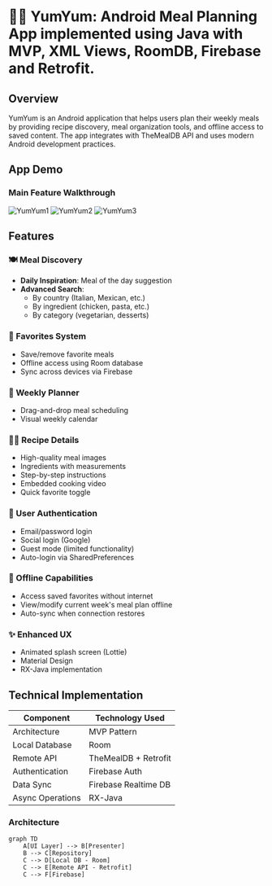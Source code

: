 # 🧑‍🍳 YumYum: Android Meal Planning App implemented using Java with MVP, XML Views, RoomDB, Firebase and Retrofit.

## Overview
YumYum is an Android application that helps users plan their weekly meals by providing recipe discovery, meal organization tools, and offline access to saved content. The app integrates with TheMealDB API and uses modern Android development practices.

## App Demo
### Main Feature Walkthrough
![YumYum1](https://github.com/user-attachments/assets/6bb79c1f-f02f-45a5-a45a-e7a703d2a6b3)
![YumYum2](https://github.com/user-attachments/assets/287ead15-bc12-4eee-9628-f58de05fb41a)
![YumYum3](https://github.com/user-attachments/assets/53170355-7591-4bb8-9adb-718072a14329)

## Features

### 🍽️ Meal Discovery
- **Daily Inspiration**: Meal of the day suggestion
- **Advanced Search**:
  - By country (Italian, Mexican, etc.)
  - By ingredient (chicken, pasta, etc.)
  - By category (vegetarian, desserts)

### 💙 Favorites System
- Save/remove favorite meals
- Offline access using Room database
- Sync across devices via Firebase

### 📅 Weekly Planner
- Drag-and-drop meal scheduling
- Visual weekly calendar

### 👨‍🍳 Recipe Details
- High-quality meal images
- Ingredients with measurements
- Step-by-step instructions
- Embedded cooking video
- Quick favorite toggle

### 🔐 User Authentication
- Email/password login
- Social login (Google)
- Guest mode (limited functionality)
- Auto-login via SharedPreferences
  
### 📴 Offline Capabilities  
- Access saved favorites without internet  
- View/modify current week's meal plan offline  
- Auto-sync when connection restores  

### ✨ Enhanced UX  
- Animated splash screen (Lottie)  
- Material Design  
- RX-Java implementation  

## Technical Implementation  
| Component            | Technology Used          |
|----------------------|--------------------------|
| Architecture         | MVP Pattern              |
| Local Database       | Room                     |
| Remote API           | TheMealDB + Retrofit     |
| Authentication       | Firebase Auth            |
| Data Sync            | Firebase Realtime DB     |
| Async Operations     | RX-Java                  |

### Architecture
```mermaid
graph TD
    A[UI Layer] --> B[Presenter]
    B --> C[Repository]
    C --> D[Local DB - Room]
    C --> E[Remote API - Retrofit]
    C --> F[Firebase]

